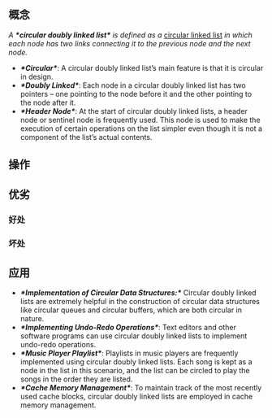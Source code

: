 # 

## 概念

*A* ***\*circular doubly linked list\**** *is defined as a* [circular linked list](https://www.geeksforgeeks.org/circular-linked-list/) *in which each node has two links connecting it to the previous node and the next node.*



- ***\*Circular\****: A circular doubly linked list’s main feature is that it is circular in design.
- ***\*Doubly Linked\****: Each node in a circular doubly linked list has two pointers – one pointing to the node before it and the other pointing to the node after it.
- ***\*Header Node\****: At the start of circular doubly linked lists, a header node or sentinel node is frequently used. This node is used to make the execution of certain operations on the list simpler even though it is not a component of the list’s actual contents.



## 操作



## 优劣

### 好处



### 坏处



## 应用

- ***\*Implementation of Circular Data Structures:\**** Circular doubly linked lists are extremely helpful in the construction of circular data structures like circular queues and circular buffers, which are both circular in nature.
- ***\*Implementing Undo-Redo Operations\****: Text editors and other software programs can use circular doubly linked lists to implement undo-redo operations.
- ***\*Music Player Playlist\****: Playlists in music players are frequently implemented using circular doubly linked lists. Each song is kept as a node in the list in this scenario, and the list can be circled to play the songs in the order they are listed.
- ***\*Cache Memory Management\****: To maintain track of the most recently used cache blocks, circular doubly linked lists are employed in cache memory management.